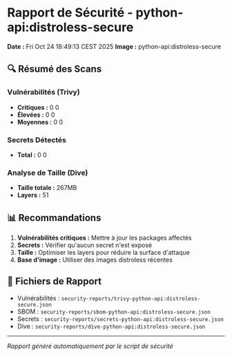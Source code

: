 # Rapport de Sécurité - python-api:distroless-secure

**Date :** Fri Oct 24 18:49:13 CEST 2025
**Image :** python-api:distroless-secure

## 🔍 Résumé des Scans

### Vulnérabilités (Trivy)
- **Critiques :** 0
0
- **Élevées :** 0
0
- **Moyennes :** 0
0

### Secrets Détectés
- **Total :** 0
0

### Analyse de Taille (Dive)
- **Taille totale :** 267MB
- **Layers :**       51

## 📊 Recommandations

1. **Vulnérabilités critiques :** Mettre à jour les packages affectés
2. **Secrets :** Vérifier qu'aucun secret n'est exposé
3. **Taille :** Optimiser les layers pour réduire la surface d'attaque
4. **Base d'image :** Utiliser des images distroless récentes

## 🔗 Fichiers de Rapport

- Vulnérabilités : `security-reports/trivy-python-api:distroless-secure.json`
- SBOM : `security-reports/sbom-python-api:distroless-secure.json`
- Secrets : `security-reports/secrets-python-api:distroless-secure.json`
- Dive : `security-reports/dive-python-api:distroless-secure.json`

---
*Rapport généré automatiquement par le script de sécurité*
